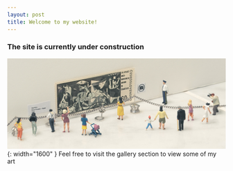 ```yaml
---
layout: post
title: Welcome to my website!
---
```


### The site is currently under construction
![Image](/assets/img/my-guernica.jpg){: width="1600" }
Feel free to visit the gallery section to view some of my art
